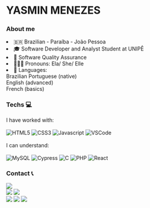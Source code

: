 # YASMIN MENEZES

### About me
<li>🇧🇷 Brazilian - Paraíba - João Pessoa </li>
<li>🎓 Software Developer and Analyst Student at UNIPÊ </li>
<li>🎯 Software Quality Assurance </li>
<li>👩🏽‍🦱 Pronouns: Ela/ She/ Elle </li>
<li>💬 Languages:
</br> Brazilian Portuguese (native)
</br> English (advanced)
</br> French (basics) </li>


### Techs 💻

I have worked with:
</br></br>
![HTML5](https://img.shields.io/badge/HTML5-E34F26?style=for-the-badge&logo=html5&logoColor=white)
![CSS3](https://img.shields.io/badge/CSS3-1572B6?style=for-the-badge&logo=css3&logoColor=white)
![Javascript](https://img.shields.io/badge/JavaScript-F7DF1E?style=for-the-badge&logo=javascript&logoColor=black)
![VSCode](https://img.shields.io/badge/Visual_Studio_Code-0078D4?style=for-the-badge&logo=visual%20studio%20code&logoColor=white)
</br>
</br>
I can understand:
</br></br>
![MySQL](https://img.shields.io/badge/MySQL-005C84?style=for-the-badge&logo=mysql&logoColor=white)
![Cypress](https://img.shields.io/badge/Cypress-17202C?style=for-the-badge&logo=cypress&logoColor=white)
![C](https://img.shields.io/badge/C-00599C?style=for-the-badge&logo=c&logoColor=white)
![PHP](https://img.shields.io/badge/PHP-777BB4?style=for-the-badge&logo=php&logoColor=white)
![React](https://img.shields.io/badge/React-20232A?style=for-the-badge&logo=react&logoColor=61DAFB)
</br>

### Contact 📞

<a href="https://www.linkedin.com/in/yasmin-menezes/47b885104" target="_blank"><img src="https://img.shields.io/badge/-LinkedIn-%230077B5?style=for-the-badge&logo=linkedin&logoColor=white" target="_blank"></a>
</br>
<a href = "mailto:yasminmsmenezes@gmail.com"><img src="https://img.shields.io/badge/-Gmail-%23333?style=for-the-badge&logo=gmail&logoColor=white" target="_blank"></a>
<a href = "mailto:yasmin_petroufcg@hotmail.com"><img src="https://img.shields.io/badge/Microsoft_Outlook-0078D4?style=for-the-badge&logo=microsoft-outlook&logoColor=white" target="_blank"></a>
</br>
<a href="tel:+5583996543682" target="_blank"><img src="https://img.shields.io/badge/WhatsApp-25D366?style=for-the-badge&logo=whatsapp&logoColor=white" target="_blank"></a>
<a href="tel:+5583996543682" target="_blank"><img src="https://img.shields.io/badge/Telegram-2CA5E0?style=for-the-badge&logo=telegram&logoColor=white" target="_blank"></a>
<a href="https://discord.com/users/YasminMenezes#8318" target="_blank"><img src="https://img.shields.io/badge/Discord-5865F2?style=for-the-badge&logo=discord&logoColor=white" target="_blank"></a>
